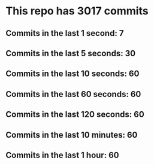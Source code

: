 # This repo has 3017 commits

## Commits in the last 1 second: 7
## Commits in the last 5 seconds: 30
## Commits in the last 10 seconds: 60
## Commits in the last 60 seconds: 60
## Commits in the last 120 seconds: 60
## Commits in the last 10 minutes: 60
## Commits in the last 1 hour: 60
